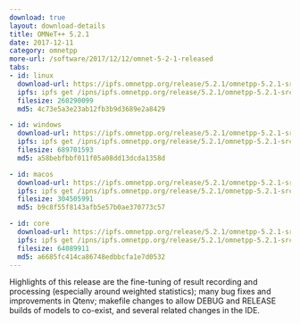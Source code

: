 ```yaml
---
download: true
layout: download-details
title: OMNeT++ 5.2.1
date: 2017-12-11
category: omnetpp
more-url: /software/2017/12/12/omnet-5-2-1-released
tabs:
- id: linux
  download-url: https://ipfs.omnetpp.org/release/5.2.1/omnetpp-5.2.1-src-linux.tgz
  ipfs: ipfs get /ipns/ipfs.omnetpp.org/release/5.2.1/omnetpp-5.2.1-src-linux.tgz
  filesize: 260290099
  md5: 4c73e5a3e23ab12fb3b9d3689e2a8429

- id: windows
  download-url: https://ipfs.omnetpp.org/release/5.2.1/omnetpp-5.2.1-src-windows.zip
  ipfs: ipfs get /ipns/ipfs.omnetpp.org/release/5.2.1/omnetpp-5.2.1-src-windows.zip
  filesize: 689701593
  md5: a58bebfbbf011f05a08dd13dcda1358d

- id: macos
  download-url: https://ipfs.omnetpp.org/release/5.2.1/omnetpp-5.2.1-src-macosx.tgz
  ipfs: ipfs get /ipns/ipfs.omnetpp.org/release/5.2.1/omnetpp-5.2.1-src-macosx.tgz
  filesize: 304505991
  md5: b9c8f55f8143afb5e57b0ae370773c57

- id: core
  download-url: https://ipfs.omnetpp.org/release/5.2.1/omnetpp-5.2.1-src-core.tgz
  ipfs: ipfs get /ipns/ipfs.omnetpp.org/release/5.2.1/omnetpp-5.2.1-src-core.tgz
  filesize: 64089911
  md5: a6685fc414ca86748edbbcfa1e7d0532
---
```


Highlights of this release are the fine-tuning of result recording and processing (especially around weighted statistics); many bug fixes and improvements in Qtenv; makefile changes to allow DEBUG and RELEASE builds of models to co-exist, and several related changes in the IDE.
